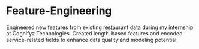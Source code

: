 # Feature-Engineering
Engineered new features from existing restaurant data during my internship at Cognifyz Technologies. Created length-based features and encoded service-related fields to enhance data quality and modeling potential.
